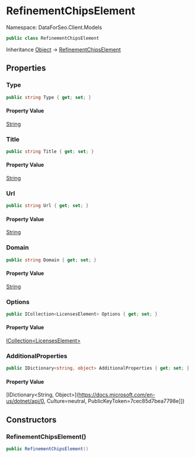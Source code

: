 # RefinementChipsElement

Namespace: DataForSeo.Client.Models

```csharp
public class RefinementChipsElement
```

Inheritance [Object](https://docs.microsoft.com/en-us/dotnet/api/Object) → [RefinementChipsElement](./RefinementChipsElement.md)

## Properties

### **Type**

```csharp
public string Type { get; set; }
```

#### Property Value

[String](https://docs.microsoft.com/en-us/dotnet/api/String)<br>

### **Title**

```csharp
public string Title { get; set; }
```

#### Property Value

[String](https://docs.microsoft.com/en-us/dotnet/api/String)<br>

### **Url**

```csharp
public string Url { get; set; }
```

#### Property Value

[String](https://docs.microsoft.com/en-us/dotnet/api/String)<br>

### **Domain**

```csharp
public string Domain { get; set; }
```

#### Property Value

[String](https://docs.microsoft.com/en-us/dotnet/api/String)<br>

### **Options**

```csharp
public ICollection<LicensesElement> Options { get; set; }
```

#### Property Value

[ICollection&lt;LicensesElement&gt;](./LicensesElement.md)<br>

### **AdditionalProperties**

```csharp
public IDictionary<string, object> AdditionalProperties { get; set; }
```

#### Property Value

[IDictionary&lt;String, Object&gt;](https://docs.microsoft.com/en-us/dotnet/api/0, Culture=neutral, PublicKeyToken=7cec85d7bea7798e]])<br>

## Constructors

### **RefinementChipsElement()**

```csharp
public RefinementChipsElement()
```
